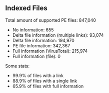 ## Indexed Files

<!--FileStats-->
Total amount of supported PE files: 847,040

* No information: 655
* Delta file information (multiple links): 93,074
* Delta file information: 194,970
* PE file information: 342,367
* Full information (VirusTotal): 215,974
* Full information (file): 0

Some stats:

* 99.9% of files with a link
* 88.9% of files with a single link
* 65.9% of files with full information
<!--/FileStats-->
